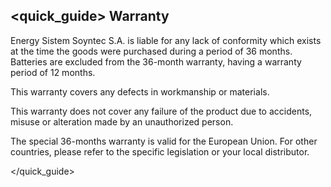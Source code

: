 ## <quick_guide> Warranty

Energy Sistem Soyntec S.A. is liable for any lack of conformity which exists at the time the goods were purchased during a period of 36 months. Batteries are excluded from the 36-month warranty, having a warranty period of 12 months.

This warranty covers any defects in workmanship or materials.

This warranty does not cover any failure of the product due to accidents, misuse or alteration made by an unauthorized person.

The special 36-months warranty is valid for the European Union. For other countries, please refer to the specific legislation or your local distributor.

</quick_guide>


